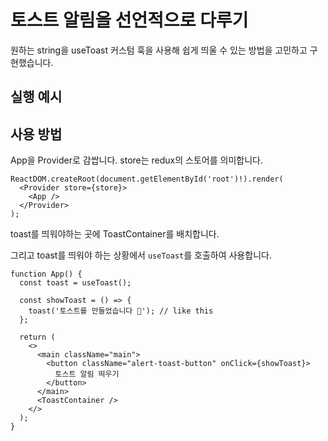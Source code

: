 # 토스트 알림을 선언적으로 다루기

원하는 string을 useToast 커스텀 훅을 사용해 쉽게 띄울 수 있는 방법을 고민하고 구현했습니다.

## 실행 예시

## 사용 방법

App을 Provider로 감쌉니다.
store는 redux의 스토어를 의미합니다.

```tsx
ReactDOM.createRoot(document.getElementById('root')!).render(
  <Provider store={store}>
    <App />
  </Provider>
);
```

toast를 띄워야하는 곳에 ToastContainer를 배치합니다.

그리고 toast를 띄워야 하는 상황에서 `useToast`를 호출하여 사용합니다.

```tsx
function App() {
  const toast = useToast();

  const showToast = () => {
    toast('토스트를 만들었습니다 🍞'); // like this
  };

  return (
    <>
      <main className="main">
        <button className="alert-toast-button" onClick={showToast}>
          토스트 알림 띄우기
        </button>
      </main>
      <ToastContainer />
    </>
  );
}
```
